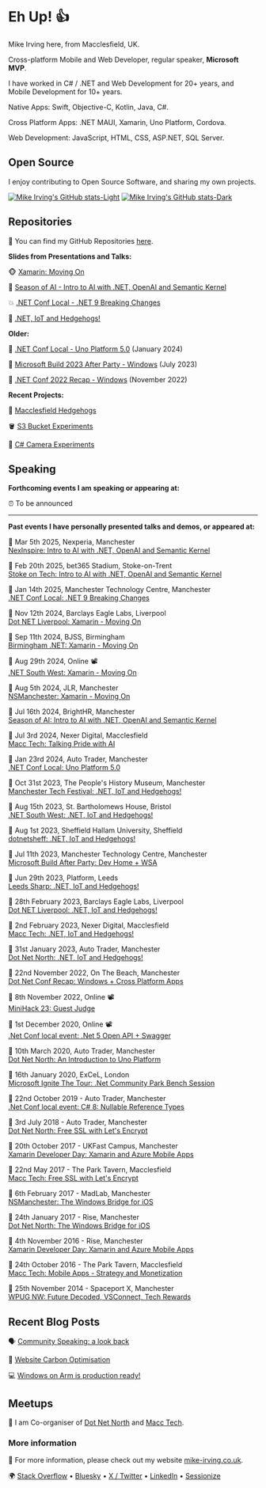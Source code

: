 # Eh Up! 👍

Mike Irving here, from Macclesfield, UK.

Cross-platform Mobile and Web Developer, regular speaker, **Microsoft MVP**.

I have worked in C# / .NET and Web Development for 20+ years, and Mobile Development for 10+ years.

Native Apps: Swift, Objective-C, Kotlin, Java, C#.

Cross Platform Apps: .NET MAUI, Xamarin, Uno Platform, Cordova.

Web Development: JavaScript, HTML, CSS, ASP.NET, SQL Server.

## Open Source

I enjoy contributing to Open Source Software, and sharing my own projects.

[![Mike Irving's GitHub stats-Light](https://github-readme-stats.vercel.app/api?username=mikeirvingweb&show_icons=true&theme=default#gh-light-mode-only)](https://github.com/anuraghazra/github-readme-stats#gh-light-mode-only)
[![Mike Irving's GitHub stats-Dark](https://github-readme-stats.vercel.app/api?username=mikeirvingweb&show_icons=true&theme=dark#gh-dark-mode-only)](https://github.com/anuraghazra/github-readme-stats#gh-dark-mode-only)

## Repositories

🧩 You can find my GitHub Repositories [here](https://github.com/mikeirvingweb?tab=repositories&q=&type=source).

**Slides from Presentations and Talks:** 

🐵 [Xamarin: Moving On](https://github.com/mikeirvingweb/xamarin-moving-on)  

💭 [Season of AI - Intro to AI with .NET, OpenAI and Semantic Kernel](https://github.com/mikeirvingweb/season-of-ai)  

💥 [.NET Conf Local - .NET 9 Breaking Changes](https://github.com/mikeirvingweb/dotnet-conf-local-jan-2025-net9-breaking-changes)  

🦔 [.NET, IoT and Hedgehogs!](https://github.com/mikeirvingweb/dotnet-iot-and-hedgehogs)  

**Older:** 

📱 [.NET Conf Local - Uno Platform 5.0](https://github.com/mikeirvingweb/dotnet-conf-local-jan-2024-uno-platform) (January 2024)  

🧩 [Microsoft Build 2023 After Party - Windows](https://github.com/mikeirvingweb/msbuildafterparty23-windows) (July 2023)  

🚀 [.NET Conf 2022 Recap - Windows](https://github.com/mikeirvingweb/dotnetconf22-windows) (November 2022)  

**Recent Projects:**  

🦔 [Macclesfield Hedgehogs](https://github.com/mikeirvingweb/macclesfield-hedgehogs)  

🪣 [S3 Bucket Experiments](https://github.com/mikeirvingweb/S3BucketExperiments)  

🎥 [C# Camera Experiments](https://github.com/mikeirvingweb/CameraExperiments)  

## Speaking

**Forthcoming events I am speaking or appearing at:**

⏰ To be announced  

---

**Past events I have personally presented talks and demos, or appeared at:**

📅 Mar 5th 2025, Nexperia, Manchester  
[NexInspire: Intro to AI with .NET, OpenAI and Semantic Kernel](https://www.linkedin.com/feed/update/urn:li:activity:7303353724234616832/)  

📅 Feb 20th 2025, bet365 Stadium, Stoke-on-Trent  
[Stoke on Tech: Intro to AI with .NET, OpenAI and Semantic Kernel](https://www.meetup.com/stoke-on-tech/events/305496131/)  

📅 Jan 14th 2025, Manchester Technology Centre, Manchester  
[.NET Conf Local: .NET 9 Breaking Changes](https://www.meetup.com/dotnetnorth/events/303507375/)  

📅 Nov 12th 2024, Barclays Eagle Labs, Liverpool  
[Dot NET Liverpool: Xamarin - Moving On](https://www.meetup.com/dot-net-liverpool/events/302954625/)  

📅 Sep 11th 2024, BJSS, Birmingham  
[Birmingham .NET: Xamarin - Moving On](https://www.meetup.com/birmingham-dotnet-and-xamarin-user-group/events/301176508)  

📅 Aug 29th 2024, Online 📽️  
[.NET South West: Xamarin - Moving On](https://www.meetup.com/dotnetsouthwest/events/302996387/)  

📅 Aug 5th 2024, JLR, Manchester  
[NSManchester: Xamarin - Moving On](https://www.meetup.com/nsmanchester/events/301980488/)  

📅 Jul 16th 2024, BrightHR, Manchester  
[Season of AI: Intro to AI with .NET, OpenAI and Semantic Kernel](https://www.meetup.com/dotnetnorth/events/300783221/)  

📅 Jul 3rd 2024, Nexer Digital, Macclesfield  
[Macc Tech: Talking Pride with AI](https://www.meetup.com/macctech/events/301829704/)  

📅 Jan 23rd 2024, Auto Trader, Manchester  
[.NET Conf Local: Uno Platform 5.0](https://www.meetup.com/dotnetnorth/events/296423665/)  

📅 Oct 31st 2023, The People's History Museum, Manchester  
[Manchester Tech Festival: .NET, IoT and Hedgehogs!](https://www.manchestertechfestival.co.uk/software-engineering-tech-quality/)  

📅 Aug 15th 2023, St. Bartholomews House, Bristol  
[.NET South West: .NET, IoT and Hedgehogs!](https://www.meetup.com/dotnetsouthwest/events/295066920)  

📅 Aug 1st 2023, Sheffield Hallam University, Sheffield  
[dotnetsheff: .NET, IoT and Hedgehogs!](https://www.meetup.com/dotnetsheff/events/294085807/)  

📅 Jul 11th 2023, Manchester Technology Centre, Manchester  
[Microsoft Build After Party: Dev Home + WSA](https://www.meetup.com/dotnetnorth/events/293910493/)  

📅 Jun 29th 2023, Platform, Leeds  
[Leeds Sharp: .NET, IoT and Hedgehogs!](https://www.meetup.com/leeds-sharp/events/293228795)  

📅 28th February 2023, Barclays Eagle Labs, Liverpool  
[Dot NET Liverpool: .NET, IoT and Hedgehogs!](https://www.meetup.com/dot-net-liverpool/events/291461997/)

📅 2nd February 2023, Nexer Digital, Macclesfield  
[Macc Tech: .NET, IoT and Hedgehogs!](https://www.meetup.com/macctech/events/288873927/)

📅 31st January 2023, Auto Trader, Manchester  
[Dot Net North: .NET, IoT and Hedgehogs!](https://www.meetup.com/dotnetnorth/events/290851422/)

📅 22nd November 2022, On The Beach, Manchester  
[Dot Net Conf Recap: Windows + Cross Platform Apps](https://www.meetup.com/dotnetnorth/events/288475312/)

📅 8th November 2022, Online 📽️  
[MiniHack 23: Guest Judge](https://www.meetup.com/mini-hack/events/287970034/)

📅 1st December 2020, Online 📽️  
[.Net Conf local event: .Net 5 Open API + Swagger](https://www.meetup.com/DotNetNorth/events/274233666/)

📅 10th March 2020, Auto Trader, Manchester  
[Dot Net North: An Introduction to Uno Platform](https://www.meetup.com/DotNetNorth/events/268013582/)

📅 16th January 2020, ExCeL, London  
[Microsoft Ignite The Tour: .Net Community Park Bench Session](https://london.myignitetour.techcommunity.microsoft.com/sessions/93573?source=sessions)

📅 22nd October 2019 - Auto Trader, Manchester  
[.Net Conf local event: C# 8: Nullable Reference Types](https://www.meetup.com/DotNetNorth/events/265707931)

📅 3rd July 2018 - Auto Trader, Manchester  
[Dot Net North: Free SSL with Let's Encrypt](https://www.meetup.com/DotNetNorth/events/251433167/)

📅 20th October 2017 - UKFast Campus, Manchester  
[Xamarin Developer Day: Xamarin and Azure Mobile Apps](https://ti.to/xamarin/dev-days-manchester-2017)

📅 22nd May 2017 - The Park Tavern, Macclesfield  
[Macc Tech: Free SSL with Let's Encrypt](https://www.meetup.com/MaccTech/events/239322313/)

📅 6th February 2017 - MadLab, Manchester  
[NSManchester: The Windows Bridge for iOS](https://www.meetup.com/NSManchester/events/235530468/)

📅 24th January 2017 - Rise, Manchester  
[Dot Net North: The Windows Bridge for iOS](https://www.meetup.com/DotNetNorth/events/234674925/)

📅 4th November 2016 - Rise, Manchester  
[Xamarin Developer Day: Xamarin and Azure Mobile Apps](https://ti.to/xamarin/dev-days-manchester)

📅 24th October 2016 - The Park Tavern, Macclesfield  
[Macc Tech: Mobile Apps - Strategy and Monetization](https://www.meetup.com/MaccTech/events/234812153/)

📅 25th November 2014 - Spaceport X, Manchester  
[WPUG NW: Future Decoded, VSConnect, Tech Rewards](https://www.eventbrite.co.uk/e/wpug-nw-in-manchester-november-2014-tickets-14374365113)

## Recent Blog Posts

🗣️ [Community Speaking: a look back](https://www.mike-irving.co.uk/web-design-blog/?blogid=129)  

🌱 [Website Carbon Optimisation](https://www.mike-irving.co.uk/web-design-blog/?blogid=128)  

💻 [Windows on Arm is production ready!](https://www.mike-irving.co.uk/web-design-blog/?blogid=127)  

## Meetups

👯 I am Co-organiser of [Dot Net North](https://www.meetup.com/DotNetNorth/) and [Macc Tech](https://www.meetup.com/MaccTech/).

### More information

🤔 For more information, please check out my website [mike-irving.co.uk](https://www.mike-irving.co.uk/).

🌍 [Stack Overflow](https://stackoverflow.com/users/482901/mike-irving) • [Bluesky](https://bsky.app/profile/mikeirvingweb.bsky.social) • [X / Twitter](https://twitter.com/mikeirvingweb) • [LinkedIn](https://www.linkedin.com/in/mikeirving/) • [Sessionize](https://sessionize.com/mikeirving/)

